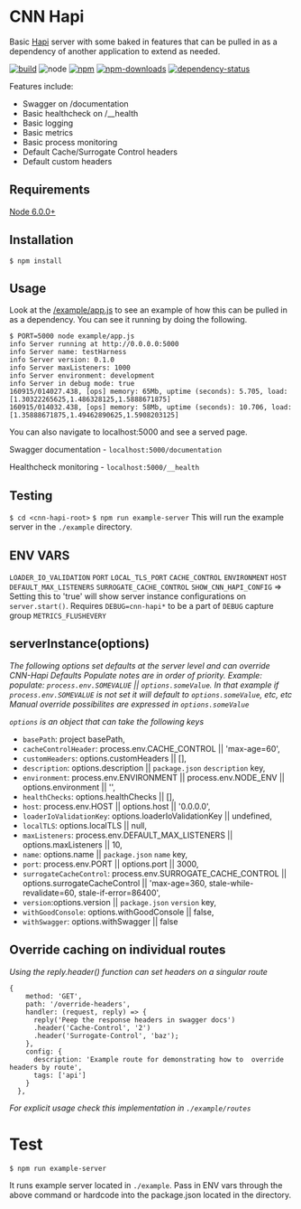 # CNN Hapi

Basic [Hapi](http://hapijs.com/) server with some baked in features that can be
pulled in as a dependency of another application to extend as needed.

[![build](https://img.shields.io/travis/cnnlabs/cnn-hapi/master.svg?style=flat-square)](https://travis-ci.org/cnnlabs/cnn-hapi)
![node](https://img.shields.io/node/v/cnn-hapi.svg?style=flat-square)
[![npm](https://img.shields.io/npm/v/cnn-hapi.svg?style=flat-square)](https://www.npmjs.com/package/cnn-hapi)
[![npm-downloads](https://img.shields.io/npm/dm/cnn-hapi.svg?style=flat-square)](https://www.npmjs.com/package/cnn-hapi)
[![dependency-status](https://gemnasium.com/cnnlabs/cnn-hapi.svg)](https://gemnasium.com/cnnlabs/cnn-hapi)

Features include:

- Swagger on /documentation
- Basic healthcheck on /__health
- Basic logging
- Basic metrics
- Basic process monitoring
- Default Cache/Surrogate Control headers
- Default custom headers


## Requirements

[Node 6.0.0+](https://npmjs.org)


## Installation

```shell
$ npm install
```


## Usage

Look at the [/example/app.js](./example/app.js) to see an example of how this
can be pulled in as a dependency.  You can see it running by doing the
following.

```shell
$ PORT=5000 node example/app.js
info Server running at http://0.0.0.0:5000
info Server name: testHarness
info Server version: 0.1.0
info Server maxListeners: 1000
info Server environment: development
info Server in debug mode: true
160915/014027.438, [ops] memory: 65Mb, uptime (seconds): 5.705, load: [1.30322265625,1.486328125,1.5888671875]
160915/014032.438, [ops] memory: 58Mb, uptime (seconds): 10.706, load: [1.35888671875,1.49462890625,1.5908203125]
```

You can also navigate to localhost:5000 and see a served page.

Swagger documentation - `localhost:5000/documentation`

Healthcheck monitoring - `localhost:5000/__health`

## Testing
`$ cd <cnn-hapi-root>`
`$ npm run example-server`
This will run the example server in the `./example` directory.

## ENV VARS
`LOADER_IO_VALIDATION`
`PORT`
`LOCAL_TLS_PORT`
`CACHE_CONTROL`
`ENVIRONMENT`
`HOST`
`DEFAULT_MAX_LISTENERS`
`SURROGATE_CACHE_CONTROL`
`SHOW_CNN_HAPI_CONFIG`  => Setting this to 'true' will show server instance configurations on `server.start()`. Requires `DEBUG=cnn-hapi*` to be a part of `DEBUG` capture group
`METRICS_FLUSHEVERY`

## serverInstance(options)
_The following options set defaults at the server level and can override CNN-Hapi Defaults_
_Populate notes are in order of priority. Example: populate: `process.env.SOMEVALUE` || `options.someValue`. In that example if `process.env.SOMEVALUE` is not set it will default to `options.someValue`, etc, etc_
_Manual override possibilites are expressed in `options.someValue`_

_`options` is an object that can take the following keys_

+ `basePath`: project basePath,
+ `cacheControlHeader`: process.env.CACHE_CONTROL || 'max-age=60',
+ `customHeaders`: options.customHeaders || [],
+ `description`: options.description || `package.json` `description` key,
+ `environment`: process.env.ENVIRONMENT || process.env.NODE_ENV || options.environment || '',
+ `healthChecks`: options.healthChecks || [],
+ `host`: process.env.HOST || options.host || '0.0.0.0',
+ `loaderIoValidationKey`: options.loaderIoValidationKey || undefined,
+ `localTLS`: options.localTLS || null,
+ `maxListeners`: process.env.DEFAULT_MAX_LISTENERS || options.maxListeners || 10,
+ `name`: options.name || `package.json` `name` key,
+ `port`: process.env.PORT || options.port || 3000,
+ `surrogateCacheControl`:
    process.env.SURROGATE_CACHE_CONTROL || options.surrogateCacheControl || 'max-age=360, stale-while-revalidate=60, stale-if-error=86400',
+ `version`:options.version || `package.json` `version` key,
+ `withGoodConsole`: options.withGoodConsole || false,
+ `withSwagger`: options.withSwagger || false

## Override caching on individual routes
_Using the reply.header() function can set headers on a singular route_

```
{
    method: 'GET',
    path: '/override-headers',
    handler: (request, reply) => {
      reply('Peep the response headers in swagger docs')
      .header('Cache-Control', '2')
      .header('Surrogate-Control', 'baz');
    },
    config: {
      description: 'Example route for demonstrating how to  override headers by route',
      tags: ['api']
    }
  },
  ```
_For explicit usage check this implementation in `./example/routes`_


# Test

`$ npm run example-server`

It runs example server located in `./example`. Pass in ENV vars through the above command or hardcode into the package.json located in the directory.

